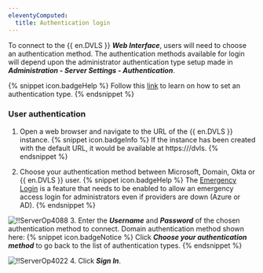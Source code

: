 ```yaml
---
eleventyComputed:
  title: Authentication login
---
```

To connect to the {{ en.DVLS }} ***Web Interface***, users will need to choose an authentication method. The authentication methods available for login will depend upon the administrator authentication type setup made in ***Administration - Server Settings - Authentication***. 

{% snippet icon.badgeHelp %} 
Follow this [link](/server/web-interface/administration/configuration/server-settings/general/authentication/) to learn on how to set an authentication type. 
{% endsnippet %}
 
### User authentication 
1. Open a web browser and navigate to the URL of the {{ en.DVLS }} instance. 
{% snippet icon.badgeInfo %} 
If the instance has been created with the default URL, it would be available at https<area>://<ServerName>/dvls. 
{% endsnippet %}
 
2. Choose your authentication method between Microsoft, Domain, Okta or {{ en.DVLS }} user. 
{% snippet icon.badgeHelp %} 
The [Emergency Login](/kb/devolutions-server/how-to-articles/enable-emergency-login-code-authentication/) is a feature that needs to be enabled to allow an emergency access login for administrators even if providers are down (Azure or AD). 
{% endsnippet %}
 
![!!ServerOp4088](https://webdevolutions.azureedge.net/docs/en/server/ServerOp4088.png) 
3. Enter the ***Username*** and ***Password*** of the chosen authentication method to connect. Domain authentication method shown here: 
{% snippet icon.badgeNotice %} 
Click ***Choose your authentication method*** to go back to the list of authentication types. 
{% endsnippet %}
 
![!!ServerOp4022](https://webdevolutions.azureedge.net/docs/en/server/ServerOp4022.png) 
4. Click ***Sign In***. 


